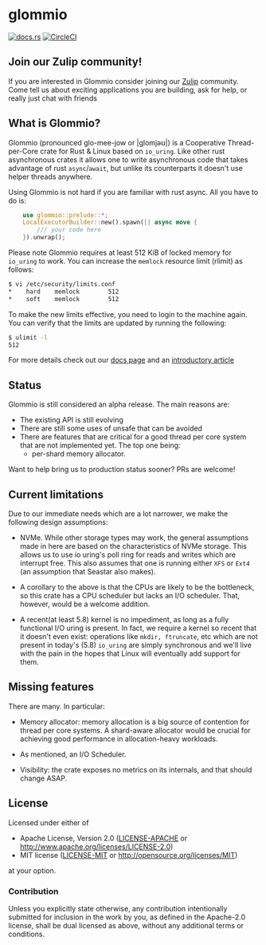 # glommio

[![docs.rs](https://docs.rs/mio/badge.svg)](https://docs.rs/glommio/latest/glommio/) [![CircleCI](https://circleci.com/gh/DataDog/glommio.svg?style=svg)](https://circleci.com/gh/DataDog/glommio)

## Join our Zulip community!

If you are interested in Glommio consider joining our [Zulip](https://glommio.zulipchat.com) community.
Come tell us about exciting applications you are building, ask for help,
or really just chat with friends

## What is Glommio?


Glommio (pronounced glo-mee-jow or |glomjəʊ|) is a Cooperative Thread-per-Core crate for
Rust & Linux based on `io_uring`. Like other rust asynchronous crates it allows
one to write asynchronous code that takes advantage of rust `async`/`await`, but
unlike its counterparts it doesn't use helper threads anywhere.

Using Glommio is not hard if you are familiar with rust async. All you have to do is:

```rust
    use glommio::prelude::*;
    LocalExecutorBuilder::new().spawn(|| async move {
        /// your code here
    }).unwrap();
```

Please note Glommio requires at least 512 KiB of locked memory for `io_uring` to work. You can
increase the `memlock` resource limit (rlimit) as follows:

```sh
$ vi /etc/security/limits.conf
*    hard    memlock        512
*    soft    memlock        512
```

 To make the new limits effective, you need to login to the machine again. You can verify that
 the limits are updated by running the following:

```sh
$ ulimit -l
512
```

For more details check out our [docs
page](https://docs.rs/glommio/latest/glommio/) and an [introductory
article](https://www.datadoghq.com/blog/engineering/introducing-glommio/)

## Status

Glommio is still considered an alpha release. The main reasons are:

* The existing API is still evolving
* There are still some uses of unsafe that can be avoided
* There are features that are critical for a good thread per core system
  that are not implemented yet. The top one being:
  * per-shard memory allocator.

Want to help bring us to production status sooner? PRs are welcome!

## Current limitations

Due to our immediate needs which are a lot narrower, we make the following design assumptions:

- NVMe. While other storage types may work, the general assumptions made in
  here are based on the characteristics of NVMe storage. This allows us to
  use io uring's poll ring for reads and writes which are interrupt free.
  This also assumes that one is running either `XFS` or `Ext4` (an
  assumption that Seastar also makes).
  
- A corollary to the above is that the CPUs are likely to be the
  bottleneck, so this crate has a CPU scheduler but lacks an I/O scheduler.
  That, however, would be a welcome addition.
  
- A recent(at least 5.8) kernel is no impediment, as long as a fully functional I/O uring
  is present. In fact, we require a kernel so recent that it doesn't even
  exist: operations like `mkdir, ftruncate`, etc which are not present in
  today's (5.8) `io_uring` are simply synchronous and we'll live with the
  pain in the hopes that Linux will eventually add support for them. 
  
## Missing features

There are many. In particular:

* Memory allocator: memory allocation is a big source of contention for
  thread per core systems. A shard-aware allocator would be crucial for
  achieving good performance in allocation-heavy workloads.
  
* As mentioned, an I/O Scheduler.
  
* Visibility: the crate exposes no metrics on its internals, and that should
  change ASAP.
  
## License

Licensed under either of

 * Apache License, Version 2.0 ([LICENSE-APACHE](LICENSE-APACHE) or http://www.apache.org/licenses/LICENSE-2.0)
 * MIT license ([LICENSE-MIT](LICENSE-MIT) or http://opensource.org/licenses/MIT)

at your option.

### Contribution

Unless you explicitly state otherwise, any contribution intentionally submitted
for inclusion in the work by you, as defined in the Apache-2.0 license, shall be
dual licensed as above, without any additional terms or conditions.
